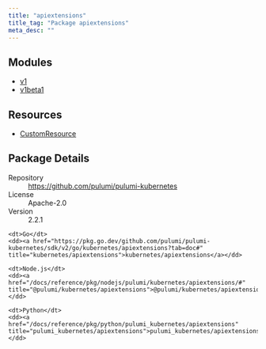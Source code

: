 ```yaml
---
title: "apiextensions"
title_tag: "Package apiextensions"
meta_desc: ""
---
```


<!-- WARNING: this file was generated by Pulumi Docs Generator. -->
<!-- Do not edit by hand unless you're certain you know what you are doing! -->



<h2 id="modules">Modules</h2>
<ul class="api">
    <li><a href="v1/" title="v1"><span class="symbol module"></span>v1</a></li>
    <li><a href="v1beta1/" title="v1beta1"><span class="symbol module"></span>v1beta1</a></li>
</ul>

<h2 id="resources">Resources</h2>
<ul class="api">
    <li><a href="customresource" title="CustomResource"><span class="symbol resource"></span>CustomResource</a></li>
</ul>

<h2 id="package-details">Package Details</h2>
<dl class="package-details">
	<dt>Repository</dt>
	<dd><a href="https://github.com/pulumi/pulumi-kubernetes">https://github.com/pulumi/pulumi-kubernetes</a></dd>
	<dt>License</dt>
	<dd>Apache-2.0</dd>
	<dt>Version</dt>
	<dd>2.2.1</dd>
</dl>



<dl class="tabular">

    <dt>Go</dt>
    <dd><a href="https://pkg.go.dev/github.com/pulumi/pulumi-kubernetes/sdk/v2/go/kubernetes/apiextensions?tab=doc#" title="kubernetes/apiextensions">kubernetes/apiextensions</a></dd>

    <dt>Node.js</dt>
    <dd><a href="/docs/reference/pkg/nodejs/pulumi/kubernetes/apiextensions/#" title="@pulumi/kubernetes/apiextensions">@pulumi/kubernetes/apiextensions</a></dd>

    <dt>Python</dt>
    <dd><a href="/docs/reference/pkg/python/pulumi_kubernetes/apiextensions" title="pulumi_kubernetes/apiextensions">pulumi_kubernetes/apiextensions</a></dd>

</dl>

